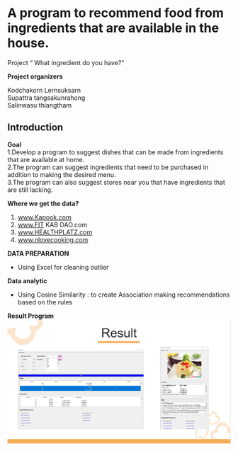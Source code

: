 # A program to recommend food from ingredients that are available in the house.   
Project “ What ingredient do you have?"
  
**Project organizers**  
  
Kodchakorn Lernsuksarn  
Supattra tangsakunrahong  
Salinwasu thiangtham  
  

## Introduction  
**Goal**  
1.Develop a program to suggest dishes that can be made from ingredients that are available at home.  
2.The program can suggest ingredients that need to be purchased in addition to making the desired menu.  
3.The program can also suggest stores near you that have ingredients that are still lacking.  
  
**Where we get the data?**  
  1. www.Kapook.com
  2. www.FIT KAB DAO.com
  3. www.HEALTHPLATZ.com
  4. www.nlovecooking.com

**DATA PREPARATION**  

- Using Excel for cleaning outlier

**Data analytic**

- Using Cosine Similarity : to create Association making recommendations based on the rules

**Result Program**  
![result](./slide_ppt/picture1.png) 

